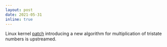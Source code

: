 ```yaml
---
layout: post
date: 2021-05-31
inline: true
---
```


Linux kernel
[patch](https://git.kernel.org/pub/scm/linux/kernel/git/bpf/bpf-next.git/commit/?id=05924717ac70)
introducing a new algorithm for multiplication of tristate numbers is
upstreamed.